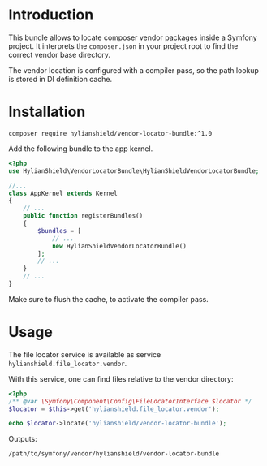 # Introduction
 
This bundle allows to locate composer vendor packages inside a Symfony project.
It interprets the `composer.json` in your project root to find the correct vendor
base directory.

The vendor location is configured with a compiler pass, so the path lookup is
stored in DI definition cache.

# Installation

```shell
composer require hylianshield/vendor-locator-bundle:^1.0
```

Add the following bundle to the app kernel.

```php
<?php
use HylianShield\VendorLocatorBundle\HylianShieldVendorLocatorBundle;

//...
class AppKernel extends Kernel
{
    // ...
    public function registerBundles()
    {
        $bundles = [
            // ...
            new HylianShieldVendorLocatorBundle()
        ];
        // ...
    }
    // ...
}
```

Make sure to flush the cache, to activate the compiler pass.

# Usage

The file locator service is available as service `hylianshield.file_locator.vendor`.

With this service, one can find files relative to the vendor directory:

```php
<?php
/** @var \Symfony\Component\Config\FileLocatorInterface $locator */
$locator = $this->get('hylianshield.file_locator.vendor');

echo $locator->locate('hylianshield/vendor-locator-bundle');
```

Outputs:

```
/path/to/symfony/vendor/hylianshield/vendor-locator-bundle
```
